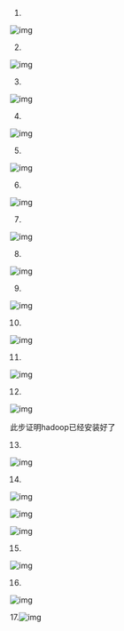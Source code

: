 1.

![img](file:///C:\Users\lenovo\AppData\Local\Temp\ksohtml10244\wps1.jpg) 

 

2.

![img](file:///C:\Users\lenovo\AppData\Local\Temp\ksohtml10244\wps2.jpg) 

 

3.

![img](file:///C:\Users\lenovo\AppData\Local\Temp\ksohtml10244\wps3.jpg) 

 

4.

![img](file:///C:\Users\lenovo\AppData\Local\Temp\ksohtml10244\wps4.jpg) 

 

5.

![img](file:///C:\Users\lenovo\AppData\Local\Temp\ksohtml10244\wps5.jpg) 

 

6.

![img](file:///C:\Users\lenovo\AppData\Local\Temp\ksohtml10244\wps6.jpg) 

 

7.

![img](file:///C:\Users\lenovo\AppData\Local\Temp\ksohtml10244\wps7.jpg) 

 

8.

![img](file:///C:\Users\lenovo\AppData\Local\Temp\ksohtml10244\wps8.jpg) 

 

9.

![img](file:///C:\Users\lenovo\AppData\Local\Temp\ksohtml10244\wps9.jpg) 

 

10.

![img](file:///C:\Users\lenovo\AppData\Local\Temp\ksohtml10244\wps10.jpg) 

 

11.

![img](file:///C:\Users\lenovo\AppData\Local\Temp\ksohtml10244\wps11.jpg) 

 

 

12.

![img](file:///C:\Users\lenovo\AppData\Local\Temp\ksohtml10244\wps12.jpg) 

此步证明hadoop已经安装好了

 

13.

![img](file:///C:\Users\lenovo\AppData\Local\Temp\ksohtml10244\wps13.jpg) 

 

14.

![img](file:///C:\Users\lenovo\AppData\Local\Temp\ksohtml10244\wps14.jpg) 

![img](file:///C:\Users\lenovo\AppData\Local\Temp\ksohtml10244\wps15.jpg) 

![img](file:///C:\Users\lenovo\AppData\Local\Temp\ksohtml10244\wps16.jpg) 

 

15.

![img](file:///C:\Users\lenovo\AppData\Local\Temp\ksohtml10244\wps17.jpg) 

 

16.

![img](file:///C:\Users\lenovo\AppData\Local\Temp\ksohtml10244\wps18.jpg) 

 

17.![img](file:///C:\Users\lenovo\AppData\Local\Temp\ksohtml10244\wps19.jpg)

 